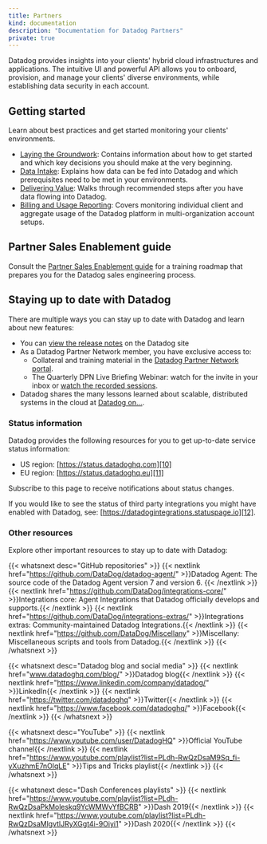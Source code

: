 ```yaml
---
title: Partners
kind: documentation
description: "Documentation for Datadog Partners"
private: true
---
```


Datadog provides insights into your clients' hybrid cloud infrastructures and applications. The intuitive UI and powerful API allows you to onboard, provision, and manage your clients' diverse environments, while establishing data security in each account.

## Getting started

Learn about best practices and get started monitoring your clients' environments.

- [Laying the Groundwork][1]: Contains information about how to get started and which key decisions you should make at the very beginning.
- [Data Intake][2]: Explains how data can be fed into Datadog and which prerequisites need to be met in your environments.
- [Delivering Value][3]: Walks through recommended steps after you have data flowing into Datadog.
- [Billing and Usage Reporting][4]: Covers monitoring individual client and aggregate usage of the Datadog platform in multi-organization account setups.

## Partner Sales Enablement guide

Consult the [Partner Sales Enablement guide][5] for a training roadmap that prepares you for the Datadog sales engineering process.
## Staying up to date with Datadog

There are multiple ways you can stay up to date with Datadog and learn about new features:
- You can [view the release notes][6] on the Datadog site
- As a Datadog Partner Network member, you have exclusive access to:
  - Collateral and training material in the [Datadog Partner Network portal][7].
  - The Quarterly DPN Live Briefing Webinar: watch for the invite in your inbox or [watch the recorded sessions][8].
- Datadog shares the many lessons learned about scalable, distributed systems in the cloud at [Datadog on...][9].

### Status information

Datadog provides the following resources for you to get up-to-date service status information:
- US region: [https://status.datadoghq.com][10]
- EU region: [https://status.datadoghq.eu][11]

Subscribe to this page to receive notifications about status changes.

If you would like to see the status of third party integrations you might have enabled with Datadog, see: [https://datadogintegrations.statuspage.io][12].

### Other resources

Explore other important resources to stay up to date with Datadog:

{{< whatsnext desc="GitHub repositories" >}}
    {{< nextlink href="https://github.com/DataDog/datadog-agent/" >}}Datadog Agent: The source code of the Datadog Agent version 7 and version 6. {{< /nextlink >}}
    {{< nextlink href="https://github.com/DataDog/integrations-core/" >}}Integrations core: Agent Integrations that Datadog officially develops and supports.{{< /nextlink >}}
    {{< nextlink href="https://github.com/DataDog/integrations-extras/" >}}Integrations extras: Community-maintained Datadog Integrations.{{< /nextlink >}}
    {{< nextlink href="https://github.com/DataDog/Miscellany" >}}Miscellany: Miscellaneous scripts and tools from Datadog.{{< /nextlink >}}
{{< /whatsnext >}}

{{< whatsnext desc="Datadog blog and social media" >}}
    {{< nextlink href="www.datadoghq.com/blog/" >}}Datadog blog{{< /nextlink >}}
    {{< nextlink href="https://www.linkedin.com/company/datadog/" >}}LinkedIn{{< /nextlink >}}
    {{< nextlink href="https://twitter.com/datadoghq" >}}Twitter{{< /nextlink >}}
    {{< nextlink href="https://www.facebook.com/datadoghq/" >}}Facebook{{< /nextlink >}}
{{< /whatsnext >}}

{{< whatsnext desc="YouTube" >}}
    {{< nextlink href="https://www.youtube.com/user/DatadogHQ" >}}Official YouTube channel{{< /nextlink >}}
    {{< nextlink href="https://www.youtube.com/playlist?list=PLdh-RwQzDsaM9Sq_fi-yXuzhmE7nOlqLE" >}}Tips and Tricks playlist{{< /nextlink >}}
{{< /whatsnext >}}

{{< whatsnext desc="Dash Conferences playlists" >}}
    {{< nextlink href="https://www.youtube.com/playlist?list=PLdh-RwQzDsaPkMoleskq9YcWMWvYfBCRB" >}}Dash 2019{{< /nextlink >}}
    {{< nextlink href="https://www.youtube.com/playlist?list=PLdh-RwQzDsaMlgvtlJRyXGgt4i-9Oiyi1" >}}Dash 2020{{< /nextlink >}}
{{< /whatsnext >}}

[1]: /partners/laying-the-groundwork/
[2]: /partners/data-intake/
[3]: /partners/delivering-value/
[4]: /partners/billing-and-usage-reporting/
[5]: /partners/sales-enablement/
[6]: https://app.datadoghq.com/release-notes
[7]: https://partners.datadoghq.com/
[8]: https://partners.datadoghq.com/prm/English/s/assets?collectionId=17632
[9]: https://datadogon.datadoghq.com/
[10]: https://status.datadoghq.com
[11]: https://status.datadoghq.eu
[12]: https://datadogintegrations.statuspage.io
